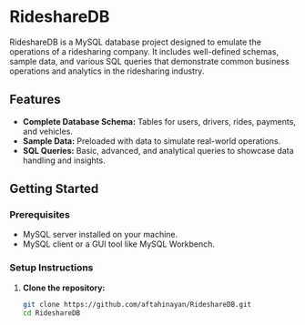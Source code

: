 # RideshareDB

RideshareDB is a MySQL database project designed to emulate the operations of a ridesharing company. It includes well-defined schemas, sample data, and various SQL queries that demonstrate common business operations and analytics in the ridesharing industry.

## Features

- **Complete Database Schema:** Tables for users, drivers, rides, payments, and vehicles.
- **Sample Data:** Preloaded with data to simulate real-world operations.
- **SQL Queries:** Basic, advanced, and analytical queries to showcase data handling and insights.

## Getting Started

### Prerequisites

- MySQL server installed on your machine.
- MySQL client or a GUI tool like MySQL Workbench.

### Setup Instructions

1. **Clone the repository:**
   ```bash
   git clone https://github.com/aftahinayan/RideshareDB.git
   cd RideshareDB
